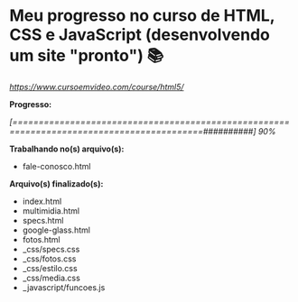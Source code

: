 # Meu progresso no curso de HTML, CSS e JavaScript (desenvolvendo um site "pronto") :books:

_https://www.cursoemvideo.com/course/html5/_



**Progresso:**

*[==========================================================================================##########] 90%*



**Trabalhando no(s) arquivo(s):**

 - fale-conosco.html

**Arquivo(s) finalizado(s):**

- index.html
- multimidia.html
- specs.html
- google-glass.html
- fotos.html
- _css/specs.css
- _css/fotos.css
- _css/estilo.css
- _css/media.css
- _javascript/funcoes.js

